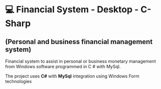 # 💻 Financial System - Desktop - C-Sharp
## (Personal and business financial management system)

Financial system to assist in personal or business monetary management from Windows software programmed in C # with MySql.

The project uses **C#** with **MySql** integration using Windows Form technologies
